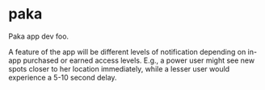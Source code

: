 paka
====

Paka app dev foo.

A feature of the app will be different levels of notification depending on in-app purchased or earned access levels. E.g., a power user might see new spots closer to her location immediately, while a lesser user would experience a 5-10 second delay.
